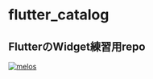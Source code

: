 # flutter_catalog
## FlutterのWidget練習用repo


[![melos](https://img.shields.io/badge/maintained%20with-melos-f700ff.svg?style=flat-square)](https://github.com/invertase/melos)